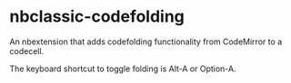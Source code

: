 # nbclassic-codefolding

An nbextension that adds codefolding functionality from CodeMirror to a codecell.

The keyboard shortcut to toggle folding is Alt-A or Option-A.
